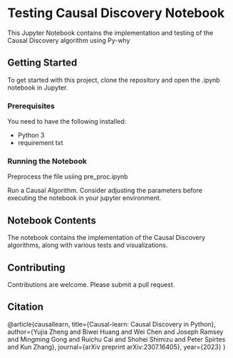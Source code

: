 # Testing Causal Discovery Notebook

This Jupyter Notebook contains the implementation and testing of the Causal Discovery algorithm using Py-why

## Getting Started

To get started with this project, clone the repository and open the .ipynb notebook in Jupyter.

### Prerequisites

You need to have the following installed:

- Python 3
- requirement txt

### Running the Notebook

Preprocess the file usiing pre_proc.ipynb

Run a Causal Algorithm. Consider adjusting the parameters before executing the notebook in your jupyter environment.

## Notebook Contents

The notebook contains the implementation of the Causal Discovery algorithms, along with various tests and visualizations.

## Contributing

Contributions are welcome. Please submit a pull request.

## Citation

@article{causallearn,
  title={Causal-learn: Causal Discovery in Python},
  author={Yujia Zheng and Biwei Huang and Wei Chen and Joseph Ramsey and Mingming Gong and Ruichu Cai and Shohei Shimizu and Peter Spirtes and Kun Zhang},
  journal={arXiv preprint arXiv:2307.16405},
  year={2023}
}

